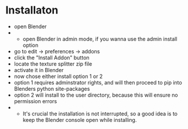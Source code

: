 # Installaton

+ open Blender
+  + open Blender in admin mode, if you wanna use the admin install option
+ go to edit -> preferences -> addons
+ click the "Install Addon" button
+ locate the texture splitter zip file
+ activate it in Blender
+ now chose either install option 1 or 2
+ option 1 requires adminstrator rights, and will then proceed to pip
into Blenders python site-packages
+ option 2 will install to the user directory, because this will ensure no permission errors
+ + It's crucial the installation is not interrupted, so a good idea is to keep the Blender console open while installing.

